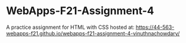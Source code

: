 # WebApps-F21-Assignment-4
A practice assignment for HTML with CSS
hosted at: https://44-563-webapps-f21.github.io/webapps-f21-assignment-4-vinuthnachowdary/